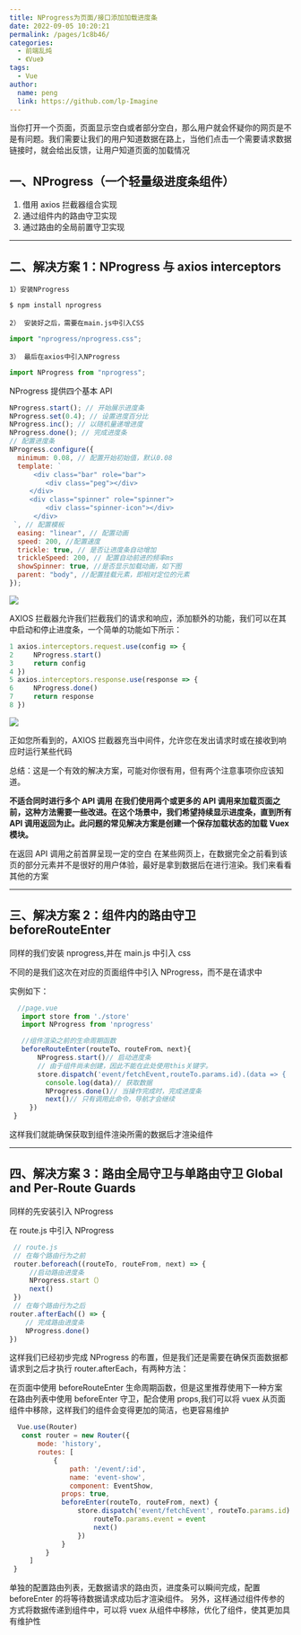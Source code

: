 ```yaml
---
title: NProgress为页面/接口添加加载进度条
date: 2022-09-05 10:20:21
permalink: /pages/1c8b46/
categories:
  - 前端乱炖
  - 《Vue》
tags:
  - Vue
author:
  name: peng
  link: https://github.com/lp-Imagine
---
```


当你打开一个页面，页面显示空白或者部分空白，那么用户就会怀疑你的网页是不是有问题。我们需要让我们的用户知道数据在路上，当他们点击一个需要请求数据链接时，就会给出反馈，让用户知道页面的加载情况

## 一、NProgress（一个轻量级进度条组件）

1.  借用 axios 拦截器组合实现
2.  通过组件内的路由守卫实现
3.  通过路由的全局前置守卫实现

---

## 二、解决方案 1：NProgress 与 axios interceptors

```
1）安装NProgress
```

```javascript
$ npm install nprogress
```

```
2） 安装好之后，需要在main.js中引入CSS
```

```javascript
import "nprogress/nprogress.css";
```

```
3） 最后在axios中引入NProgress
```

```javascript
import NProgress from "nprogress";
```

NProgress 提供四个基本 API

```javascript
NProgress.start(); // 开始展示进度条
NProgress.set(0.4); // 设置进度百分比
NProgress.inc(); // 以随机量递增进度
NProgress.done(); // 完成进度条
// 配置进度条
NProgress.configure({
  minimum: 0.08, // 配置开始初始值，默认0.08
  template: `
      <div class="bar" role="bar">
         <div class="peg"></div>
     </div>
     <div class="spinner" role="spinner">
         <div class="spinner-icon"></div>
      </div>
 `, // 配置模板
  easing: "linear", // 配置动画
  speed: 200, //配置速度
  trickle: true, // 是否让进度条自动增加
  trickleSpeed: 200, // 配置自动前进的频率ms
  showSpinner: true, //是否显示加载动画，如下图
  parent: "body", //配置挂载元素，即相对定位的元素
});
```

![](https://cdn.jsdelivr.net/npm/@qinyuanqiu/statics@1.0.5/images/subscription/nprogress1.png#id=PGmpA&originHeight=544&originWidth=908&originalType=binary&ratio=1&status=done&style=none)

AXIOS 拦截器允许我们拦截我们的请求和响应，添加额外的功能，我们可以在其中启动和停止进度条，一个简单的功能如下所示：

```javascript
1 axios.interceptors.request.use(config => {
2     NProgress.start()
3     return config
4 })
5 axios.interceptors.response.use(response => {
6     NProgress.done()
7     return response
8 })
```

![](https://cdn.jsdelivr.net/npm/@qinyuanqiu/statics@1.0.5/images/subscription/nprogress2.png#id=B4TcG&originHeight=549&originWidth=986&originalType=binary&ratio=1&status=done&style=none)

正如您所看到的，AXIOS 拦截器充当中间件，允许您在发出请求时或在接收到响应时运行某些代码

总结：这是一个有效的解决方案，可能对你很有用，但有两个注意事项你应该知道。

**不适合同时进行多个 API 调用**
**在我们使用两个或更多的 API 调用来加载页面之前，这种方法需要一些改进。在这个场景中，我们希望持续显示进度条，直到所有 API 调用返回为止。此问题的常见解决方案是创建一个保存加载状态的加载 Vuex 模块。**

在返回 API 调用之前首屏呈现一定的空白
在某些网页上，在数据完全之前看到该页的部分元素并不是很好的用户体验，最好是拿到数据后在进行渲染。我们来看看其他的方案

---

## 三、解决方案 2：组件内的路由守卫 beforeRouteEnter

同样的我们安装 nprogress,并在 main.js 中引入 css

不同的是我们这次在对应的页面组件中引入 NProgress，而不是在请求中

实例如下：

```javascript
  //page.vue
   import store from './store'
   import NProgress from 'nprogress'

   //组件渲染之前的生命周期函数
   beforeRouteEnter(routeTo、routeFrom、next){
       NProgress.start()// 启动进度条
       // 由于组件尚未创建，因此不能在此处使用this关键字。
       store.dispatch('event/fetchEvent,routeTo.params.id).(data => {
         console.log(data)// 获取数据
         NProgress.done()// 当操作完成时，完成进度条
         next()// 只有调用此命令，导航才会继续
     })
 }
```

这样我们就能确保获取到组件渲染所需的数据后才渲染组件

---

## 四、解决方案 3：路由全局守卫与单路由守卫 Global and Per-Route Guards

同样的先安装引入 NProgress

在 route.js 中引入 NProgress

```javascript
 // route.js
 // 在每个路由行为之前
 router.beforeach((routeTo, routeFrom, next) => {
     //启动路由进度条
     NProgress.start（）
     next()
 })
 // 在每个路由行为之后
router.afterEach(() => {
    // 完成路由进度条
    NProgress.done()
})
```

这样我们已经初步完成 NProgress 的布置，但是我们还是需要在确保页面数据都请求到之后才执行 router.afterEach，有两种方法：

在页面中使用 beforeRouteEnter 生命周期函数，但是这里推荐使用下一种方案
在路由列表中使用 beforeEnter 守卫，配合使用 props,我们可以将 vuex 从页面组件中移除，这样我们的组件会变得更加的简洁，也更容易维护

```javascript
  Vue.use(Router)
   const router = new Router({
       mode: 'history',
       routes: [
           {
               path: '/event/:id',
               name: 'event-show',
               component: EventShow,
             props: true,
             beforeEnter(routeTo, routeFrom, next) {
                 store.dispatch('event/fetchEvent', routeTo.params.id).then(event => {
                     routeTo.params.event = event
                     next()
                 })
             }
         }
     ]
 }
```

单独的配置路由列表，无数据请求的路由页，进度条可以瞬间完成，配置 beforeEnter 的将等待数据请求成功后才渲染组件。
另外，这样通过组件传参的方式将数据传递到组件中，可以将 vuex 从组件中移除，优化了组件，使其更加具有维护性
